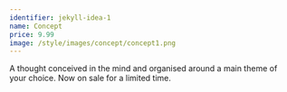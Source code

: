 ```yaml
---
identifier: jekyll-idea-1
name: Concept
price: 9.99
image: /style/images/concept/concept1.png
---
```

A thought conceived in the mind and organised around a main theme of your choice. Now on sale for a limited time.
